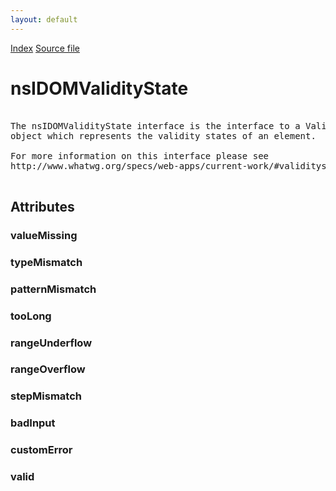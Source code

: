 ```yaml
---
layout: default
---
```

<div id='links'><a href="../index.html">Index</a>
<a href="http://dxr.mozilla.org/mozilla-central/source/dom/interfaces/html/nsIDOMValidityState.idl">Source file</a>
</div>

# nsIDOMValidityState #
<pre>  
The nsIDOMValidityState interface is the interface to a ValidityState  
object which represents the validity states of an element.  
  
For more information on this interface please see  
http://www.whatwg.org/specs/web-apps/current-work/#validitystate  
  
</pre>
## Attributes ##

### valueMissing ###

### typeMismatch ###

### patternMismatch ###

### tooLong ###

### rangeUnderflow ###

### rangeOverflow ###

### stepMismatch ###

### badInput ###

### customError ###

### valid ###
